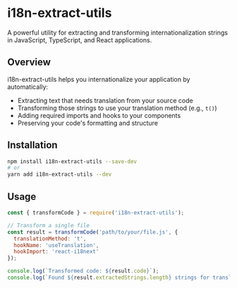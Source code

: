 # i18n-extract-utils

A powerful utility for extracting and transforming internationalization strings in JavaScript, TypeScript, and React applications.

## Overview

i18n-extract-utils helps you internationalize your application by automatically:

- Extracting text that needs translation from your source code
- Transforming those strings to use your translation method (e.g., `t()`)
- Adding required imports and hooks to your components
- Preserving your code's formatting and structure

## Installation

```bash
npm install i18n-extract-utils --save-dev
# or
yarn add i18n-extract-utils --dev
```

## Usage

```javascript
const { transformCode } = require('i18n-extract-utils');

// Transform a single file
const result = transformCode('path/to/your/file.js', {
  translationMethod: 't',
  hookName: 'useTranslation',
  hookImport: 'react-i18next'
});

console.log(`Transformed code: ${result.code}`);
console.log(`Found ${result.extractedStrings.length} strings for translation`);
```
